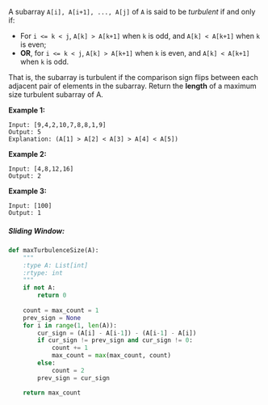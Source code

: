 A subarray `A[i], A[i+1], ..., A[j]` of `A` is said to be _turbulent_ if and only if:

* For `i <= k < j`, `A[k] > A[k+1]` when `k` is odd, and `A[k] < A[k+1]` when `k` is even;
* **OR**, for `i <= k < j`, `A[k] > A[k+1]` when `k` is even, and `A[k] < A[k+1]` when `k` is odd.

That is, the subarray is turbulent if the comparison sign flips between each adjacent pair of elements in the subarray. Return the **length** of a maximum size turbulent subarray of A.

**Example 1:**

```
Input: [9,4,2,10,7,8,8,1,9]
Output: 5
Explanation: (A[1] > A[2] < A[3] > A[4] < A[5])
```

**Example 2:**

```
Input: [4,8,12,16]
Output: 2
```

**Example 3:**

```
Input: [100]
Output: 1
```

##### Sliding Window:

```py
def maxTurbulenceSize(A):
    """
    :type A: List[int]
    :rtype: int
    """
    if not A:
        return 0
    
    count = max_count = 1
    prev_sign = None
    for i in range(1, len(A)):
        cur_sign = (A[i] - A[i-1]) - (A[i-1] - A[i])
        if cur_sign != prev_sign and cur_sign != 0:
            count += 1
            max_count = max(max_count, count)                
        else:
            count = 2        
        prev_sign = cur_sign

    return max_count
```




